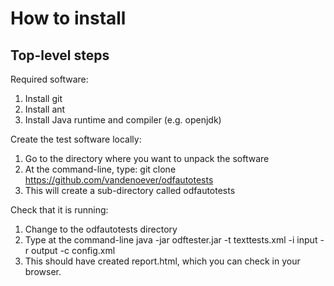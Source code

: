 # How to install

## Top-level steps

Required software:

1. Install git
2. Install ant
3. Install Java runtime and compiler (e.g. openjdk)

Create the test software locally:

1. Go to the directory where you want to unpack the software
2. At the command-line, type:
        git clone https://github.com/vandenoever/odfautotests
3. This will create a sub-directory called odfautotests

Check that it is running:

1. Change to the odfautotests directory
2. Type at the command-line
        java -jar odftester.jar -t texttests.xml -i input -r output -c config.xml
3. This should have created report.html, which you can check in your browser.


